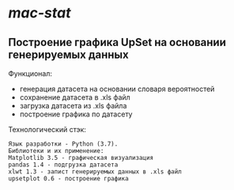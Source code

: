 # _mac-stat_
## Построение графика UpSet на основании генерируемых данных

Функционал:
- генерация датасета на основании словаря вероятностей
- сохранение датасета в .xls файл
- загрузка датасета из .xls файла
- построение графика по датасету


Технологический стэк:
```
Язык разработки - Python (3.7).
Библиотеки и их применение:
Matplotlib 3.5 - графическая визуализация
pandas 1.4 - подгрузка датасета
xlwt 1.3 - запист генерируемых данных в .xls файл
upsetplot 0.6 - построение графика
```
